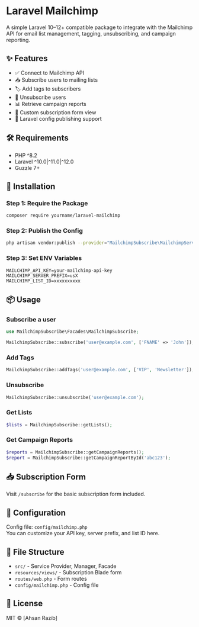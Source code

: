 # Laravel Mailchimp

A simple Laravel 10–12+ compatible package to integrate with the Mailchimp API for email list management, tagging, unsubscribing, and campaign reporting.

## ✨ Features

- ✅ Connect to Mailchimp API
- 📥 Subscribe users to mailing lists
- 🏷️ Add tags to subscribers
- 🚫 Unsubscribe users
- 📊 Retrieve campaign reports
- 📄 Custom subscription form view
- 🔧 Laravel config publishing support

## 🛠 Requirements

- PHP ^8.2
- Laravel ^10.0|^11.0|^12.0
- Guzzle 7+

## 🚀 Installation

### Step 1: Require the Package

```bash
composer require yourname/laravel-mailchimp
```

### Step 2: Publish the Config

```bash
php artisan vendor:publish --provider="MailchimpSubscribe\MailchimpServiceProvider"
```

### Step 3: Set ENV Variables

```
MAILCHIMP_API_KEY=your-mailchimp-api-key
MAILCHIMP_SERVER_PREFIX=usX
MAILCHIMP_LIST_ID=xxxxxxxxxx
```

## 📦 Usage

### Subscribe a user

```php
use MailchimpSubscribe\Facades\MailchimpSubscribe;

MailchimpSubscribe::subscribe('user@example.com', ['FNAME' => 'John']);
```

### Add Tags

```php
MailchimpSubscribe::addTags('user@example.com', ['VIP', 'Newsletter']);
```

### Unsubscribe

```php
MailchimpSubscribe::unsubscribe('user@example.com');
```

### Get Lists

```php
$lists = MailchimpSubscribe::getLists();
```

### Get Campaign Reports

```php
$reports = MailchimpSubscribe::getCampaignReports();
$report = MailchimpSubscribe::getCampaignReportById('abc123');
```

## 📥 Subscription Form

Visit `/subscribe` for the basic subscription form included.

## 🔧 Configuration

Config file: `config/mailchimp.php`  
You can customize your API key, server prefix, and list ID here.

## 📂 File Structure

- `src/` - Service Provider, Manager, Facade
- `resources/views/` - Subscription Blade form
- `routes/web.php` - Form routes
- `config/mailchimp.php` - Config file

## 🤝 License

MIT © [Ahsan Razib]
